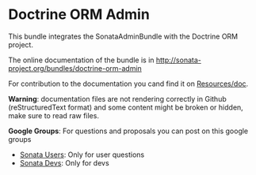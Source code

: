 Doctrine ORM Admin
==================

This bundle integrates the SonataAdminBundle with the Doctrine ORM project.

The online documentation of the bundle is in http://sonata-project.org/bundles/doctrine-orm-admin

For contribution to the documentation you cand find it on [Resources/doc]().

**Warning**: documentation files are not rendering correctly in Github (reStructuredText format)
and some content might be broken or hidden, make sure to read raw files.

**Google Groups**: For questions and proposals you can post on this google groups

* [Sonata Users](https://groups.google.com/group/sonata-users): Only for user questions
* [Sonata Devs](https://groups.google.com/group/sonata-devs): Only for devs